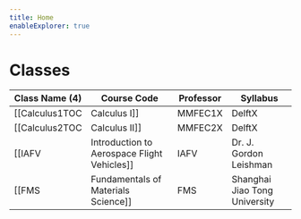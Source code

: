 ```yaml
---
title: Home
enableExplorer: true
---
```


# Classes
| Class Name (4)                            | Course Code | Professor              | Syllabus                                                                |
| ----------------------------------------- | ----------- | ---------------------- | ----------------------------------------------------------------------- |
| [[Calculus1TOC|Calculus I]]               | MMFEC1X     | DelftX                 | [[Calculus I/Syllabus|Syllabus]]   |
| [[Calculus2TOC|Calculus II]]              | MMFEC2X     | DelftX                 | [[Calculus II/Syllabus|Syllabus]] |
| [[IAFV|Introduction to Aerospace Flight Vehicles]] | IAFV        | Dr. J. Gordon Leishman | N/A                                                               |
| [[FMS|Fundamentals of Materials Science]] | FMS        | Shanghai Jiao Tong University | [[Fundamentals of Materials Science/Introduction/Syllabus|Syllabus]] |
